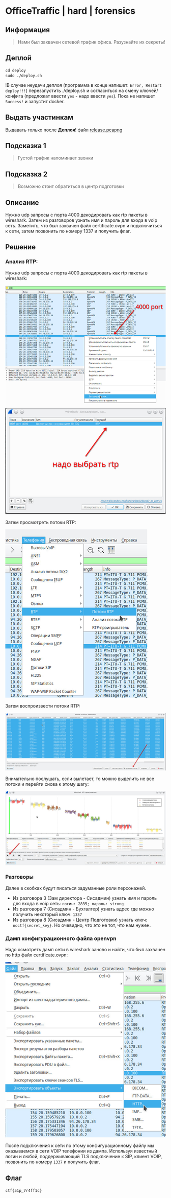 # OfficeTraffic | hard | forensics

## Информация
> Нами был захвачен сетевой трафик офиса. Разузнайте их секреты!

## Деплой
```
cd deploy
sudo ./deploy.sh
```
!В случае неудачи деплоя (программа в конце напишет: `Error, Restart deploy!!!`) перезапустить ./deploy.sh и согласиться на смену ключей/конфига (предложат ввести `yes` - надо ввести `yes`). Пока не напишет `Success!` и запустит docker.

## Выдать участинкам
Выдавать только после **Деплоя**!
файл [release.pcapng](public/release.pcapng)

## Подсказка 1
> Густой трафик напоминает звонки

## Подсказка 2
> Возможно стоит обратиться в центр подготовки

## Описание
Нужно udp запросы с порта 4000 декодировать как rtp пакеты в wireshark. Затем из разговоров узнать имя и пароль для входа в voip сеть. Заметить, что был захвачен файл certificate.ovpn и подключиться к сети, затем позвонить по номеру 1337 и получить флаг.

## Решение
### Анализ RTP:
Нужно udp запросы с порта 4000 декодировать как rtp пакеты в wireshark:

![wireshark_decode](./img/wireshark_decode.jpg)
![wireshark_decode_2](./img/wireshark_decode_2.jpg)

Затем просмотреть потоки RTP:

![RTP](./img/RTP.jpg)

Затем воспроизвести потоки RTP:

![RTP_2](./img/RTP_2.jpg)

Внимательно послушать, если вылетает, то можно выделить не все потоки и перейти снова к этому шагу:

![RTP_3](./img/RTP_3.jpg)
### Разговоры
Далее в скобках будут писаться задуманные роли персонажей.

- Из разговора 3 (Зам директора - Сисадмин) узнать имя и пароль для входа в voip сеть: `логин: 2835; пароль: strong`
- Из разговора 7 (Сисадмин - Бухгалтер) узнать адрес где можно получить некоторый ключ: `1337`
- Из разговора 8 (Сисадмин - Центр Подготовки) узнать ключ: `noctf{secret_key}`. Но очевидно, что это не тот, что нам нужен.

### Дамп конфигурационного файла openvpn
Надо осмотреть дамп сети в wireshark заново и найти, что был захвачен по http файл certificate.ovpn:

![http](./img/http.jpg)

После подключения к сети по этому конфигурационному файлу мы оказываемся в сети VOIP телефонии из дампа. Используя известный логин и любой, поддерживающий TLS подключение к SIP, клиент VOIP, позвонить по номеру `1337` и получить флаг.

## Флаг
`ctf{51p_7r4ff1c}`
